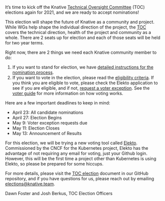 It’s time to kick off the Knative [Technical Oversight Committee](https://github.com/knative/community/blob/main/TECH-OVERSIGHT-COMMITTEE.md) (TOC) elections
again for 2021, and we are ready to accept nominations!

This election will shape the future of Knative as a community and project. While
WGs help shape the individual direction of the project, the [TOC](https://github.com/knative/community/blob/main/TECH-OVERSIGHT-COMMITTEE.md#charter) covers the
technical direction, health of the project and community as a whole. There are 2
seats up for election and each of those seats will be held for two year terms.

Right now, there are 2 things we need each Knative community member to do:

1) If you want to stand for election, we have [detailed instructions for the
nomination
process](https://github.com/knative/community/tree/main/elections/2021-TOC#candidacy-process).
2) If
you want to vote in the election, please read the [eligibility
criteria](https://github.com/knative/community/blob/main/mechanics/TOC.md#voter-eligibility). If you think you are eligible to vote, please check the Elekto application to see if you are eligible, and if not, [request a voter exception](https://test.elekto.io/app/elections/2021-TOC/exception).  See the [voter guide](https://github.com/knative/community/tree/main/elections/2021-TOC) for more information on how voting works.

Here are a few important deadlines to keep in mind:

- April 23: All candidate nominations
- April 27: Election Begins
- May 9: Voter exception requests due
- May 11: Election Closes
- May 13: Announcement of Results

For this election, we will be trying a new voting tool called [Elekto](https://github.com/elekto-io/elekto).
Commissioned by the CNCF for the Kubernetes project, Elekto has the advantage of
not requiring any email for voting, just your Github login.  However, this will
be the first time a project other than Kubernetes is using Elekto, so please be
prepared for some hiccups.

For more details, please visit the [TOC election](
https://github.com/knative/community/tree/main/elections/2021-TOC) document in
our GitHub repository, and if you have questions for us, please reach out
by emailing elections@knative.team.

Dawn Foster and Josh Berkus, TOC Election Officers
